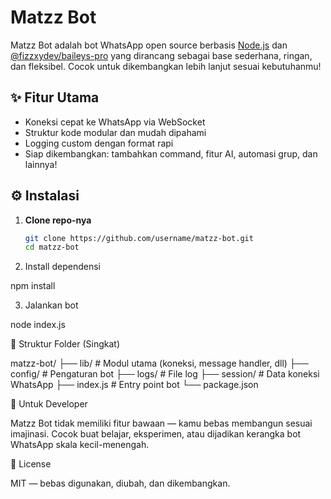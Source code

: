 # Matzz Bot

Matzz Bot adalah bot WhatsApp open source berbasis [Node.js](https://nodejs.org/) dan [@fizzxydev/baileys-pro](https://github.com/fizzxydev/baileys-pro) yang dirancang sebagai base sederhana, ringan, dan fleksibel. Cocok untuk dikembangkan lebih lanjut sesuai kebutuhanmu!

## ✨ Fitur Utama

- Koneksi cepat ke WhatsApp via WebSocket
- Struktur kode modular dan mudah dipahami
- Logging custom dengan format rapi
- Siap dikembangkan: tambahkan command, fitur AI, automasi grup, dan lainnya!

## ⚙️ Instalasi

1. **Clone repo-nya**
   ```bash
   git clone https://github.com/username/matzz-bot.git
   cd matzz-bot

2. Install dependensi

npm install


3. Jalankan bot

node index.js



📁 Struktur Folder (Singkat)

matzz-bot/
├── lib/              # Modul utama (koneksi, message handler, dll)
├── config/           # Pengaturan bot
├── logs/             # File log
├── session/          # Data koneksi WhatsApp
├── index.js          # Entry point bot
└── package.json

🧠 Untuk Developer

Matzz Bot tidak memiliki fitur bawaan — kamu bebas membangun sesuai imajinasi. Cocok buat belajar, eksperimen, atau dijadikan kerangka bot WhatsApp skala kecil-menengah.

📄 License

MIT — bebas digunakan, diubah, dan dikembangkan.
